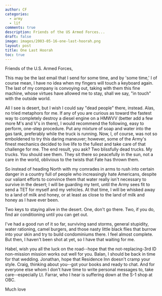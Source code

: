 ```yaml
---
author: CF
categories:
  - army
  - lïf
comments: true
description: Friends of the US Armed Forces...
draft: false
image: images/2003-05-16-one-last-hoorah.png
layout: post
title: One Last Hoorah
toc: true
---
```

    
Friends of the U.S. Armed Forces,    
    
This may be the last email that I send for some time, and by 'some time,' I of course mean, I have no idea when my fingers will touch a keyboard again. The last of my company is convoying out, taking with them this fine machine, whose virtues have allowed me to stay, shall we say, "in touch" with the outside world.    
    
All I see is desert, but I wish I could say "dead people" there, instead. Alas, no tried metaphors for me. If any of you are curious as toward the fastest way to completely destroy a diesel engine on a HMWVV (better add a few more M's and V's in there), I would recommend the following, easy to perform, one-step procedure. Put any mixture of soap and water into the gas tank, preferably while the truck is running. Now, I, of course, was not so emboldened to try this daring maneuver; however, some of the Army's finest mechanics decided to live life to the fullest and take care of that challenge for me. The end result, you ask? Two blissfully dead trucks. My trucks. You should see them. They sit there so peacefully in the sun, not a care in the world, oblivious to the twists that Fate has thrown them.    
    
So instead of heading North with my comrades in arms to rush into certain danger in a country full of people who increasingly hate Americans, despite our valiant efforts to convince them that water really isn't necessary to survive in the desert; I will be guarding my tent, until the Army sees fit to send a TET for myself and my vehicles. At that time, I will be whisked away to a land of milk and honey, or at least as close to the land of milk and honey as I have ever been.    
    
Two keys to staying alive in the desert. One, don't go there. Two, if you do, find air conditioning until you can get out.    
    
I've had a good run of it so far, surviving sand storms, general stupidity, water rationing, camel burgers, and those nasty little black flies that burrow into your skin and try to build condominiums there. I feel almost complete. But then, I haven't been shot at yet, so I have that waiting for me.    
    
Habel, wish you all the luck on the road--hope that the not-replacing-3rd ID non-mission mission works out well for you. Balan, I should be back in time for that wedding. Jonathan, hope that Residence Inn doesn't cramp your style. Craig, thinking about you--got your books and ready to chat. And for everyone else whom I don't have time to write personal messages to, take care--especially Lt. Farrar, who I hear is suffering down at the S-1 shop at OBC.    
    
Much love    
